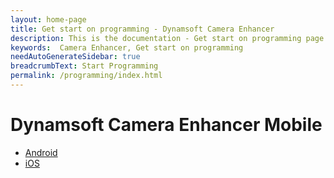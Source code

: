 ```yaml
---
layout: home-page
title: Get start on programming - Dynamsoft Camera Enhancer
description: This is the documentation - Get start on programming page of Dynamsoft Camera Enhancer.
keywords:  Camera Enhancer, Get start on programming
needAutoGenerateSidebar: true
breadcrumbText: Start Programming
permalink: /programming/index.html
---
```


# Dynamsoft Camera Enhancer Mobile

- [Android]({{site.android}})
- [iOS]({{site.ios}})
